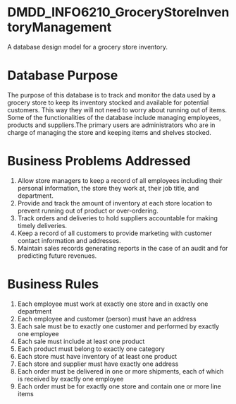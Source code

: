 # DMDD_INFO6210_GroceryStoreInventoryManagement
A database design model for a grocery store inventory.
# Database Purpose
The purpose of this database is to track and monitor the data used by a grocery store to keep its inventory stocked and available for potential customers. This way they will not need to worry about running out of items. Some of the functionalities of the database include managing employees, products and suppliers.The primary users are administrators who are in charge of managing the store and keeping items and shelves stocked.


# Business Problems Addressed
1. Allow store managers to keep a record of all employees including their personal information, the store they work at, their job title, and department.
2. Provide and track the amount of inventory at each store location to prevent running out of product or over-ordering.
3. Track orders and deliveries to hold suppliers accountable for making timely deliveries.
4. Keep a record of all customers to provide marketing with customer contact information and addresses.
5. Maintain sales records generating reports in the case of an audit and for predicting future revenues.


# Business Rules
1. Each employee must work at exactly one store and in exactly one department
2. Each employee and customer (person) must have an address
3. Each sale must be to exactly one customer and performed by exactly one employee
4. Each sale must include at least one product
5. Each product must belong to exactly one category
6. Each store must have inventory of at least one product
7. Each store and supplier must have exactly one address
8. Each order must be delivered in one or more shipments, each of which is received by exactly one employee
9. Each order must be for exactly one store and contain one or more line items

